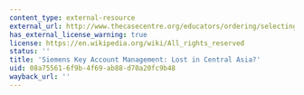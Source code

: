 ```yaml
---
content_type: external-resource
external_url: http://www.thecasecentre.org/educators/ordering/selecting/featuredcases/Siemens
has_external_license_warning: true
license: https://en.wikipedia.org/wiki/All_rights_reserved
status: ''
title: 'Siemens Key Account Management: Lost in Central Asia?'
uid: 08a75561-6f9b-4f69-ab88-d70a20fc9b48
wayback_url: ''
---
```

